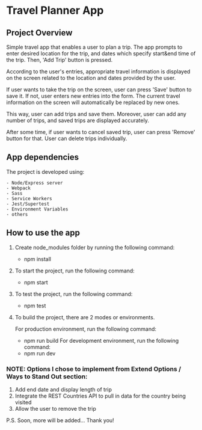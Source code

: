 # Travel Planner App


## Project Overview
Simple travel app that enables a user to plan a trip. The app prompts to enter desired location for the trip, and dates which specify start&end time of the trip. Then, 'Add Trip' button is pressed.

According to the user's entries, appropriate travel information is displayed on the screen related to the location and dates provided by the user.

If user wants to take the trip on the screen, user can press 'Save' button to save it. If not, user enters new entries into the form. The current travel information on the screen will automatically be replaced by new ones.

This way, user can add trips and save them. Moreover, user can add any number of trips, and saved trips are displayed accurately.

After some time, if user wants to cancel saved trip, user can press 'Remove' button for that. User can delete trips individually.


## App dependencies

The project is developed using:

	- Node/Express server
	- Webpack
	- Sass
	- Service Workers
	- Jest/Supertest
	- Environment Variables
	- others


## How to use the app

1. Create node_modules folder by running the following command:
	- npm install

2. To start the project, run the following command:
	- npm start

3. To test the project, run the following command:
	- npm test

4. To build the project, there are 2 modes or environments.

	For production environment, run the following command:
	- npm run build
	For development environment, run the following command:
	- npm run dev


### NOTE: Options I chose to implement from Extend Options / Ways to Stand Out section:

1. Add end date and display length of trip
2. Integrate the REST Countries API to pull in data for the country being visited
3. Allow the user to remove the trip

P.S. Soon, more will be added...
Thank you!





